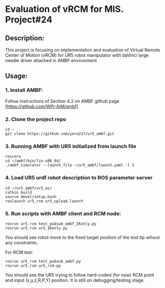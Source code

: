 # Evaluation of vRCM for MIS. Project#24
 
## Description: 
This project is focusing on implementation and evaluation of Virtual Remote Center of Motion (vRCM) for UR5 robot manipulator with daVinci large
needle driver attached in AMBF environment



## Usage:
### 1. Install AMBF:
Follow instructions of Section 4.2 on AMBF github page [https://github.com/WPI-AIM/ambf]

### 2. Clone the project repo
```
cd ~
git clone https://github.com/yera217/ur5_ambf.git
```

### 3. Running AMBF with UR5 initialized from launch file
```
roscore
cd ~/ambf/bin/lin-x86_64/
./ambf_simulator --launch_file ~/ur5_ambf/launch.yaml -l 1
```

### 4. Load UR5 urdf robot description to ROS parameter server
```
cd ~/ur5_ambf/ur5_ws/
catkin build
source devel/setup.bash
roslaunch ur5_rcm ur5_upload.launch
```

### 5. Run scripts with AMBF client and RCM node:
```
rosrun ur5_rcm test_pubsub_ambf_IKonly.py
rosrun ur5_rcm ur5_IKonly.py
```
You should see robot move to the fixed target position of the tool tip wihout any constraints.


For RCM test:
```
rosrun ur5_rcm test_pubsub_ambf.py
rosrun ur5_rcm ur5_rcm.py
```

You should see the UR5 trying to follow hard-coded (for now) RCM point and input (x,y,z,R,P,Y) position. It is still on debugging/testing stage.
